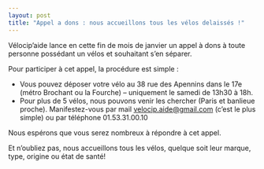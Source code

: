 ```yaml
---
layout: post
title: "Appel a dons : nous accueillons tous les vélos delaissés !"
---
```



Vélocip’aide lance en cette fin de mois de janvier un appel à dons à toute personne possédant un vélos et souhaitant s’en séparer.

Pour participer à cet appel, la procédure est simple :
* Vous pouvez déposer votre vélo au 38 rue des Apennins dans le 17e (métro Brochant ou la Fourche) – uniquement le samedi de 13h30 à 18h.
* Pour plus de 5 vélos, nous pouvons venir les chercher (Paris et banlieue proche). Manifestez-vous par mail [velocip.aide@gmail.com](mailto:velocip.aide@gmail.com) (c’est le plus simple) ou par téléphone 01.53.31.00.10

Nous espérons que vous serez nombreux à répondre à cet appel.

Et n’oubliez pas, nous accueillons tous les vélos, quelque soit leur marque, type, origine ou état de santé!
